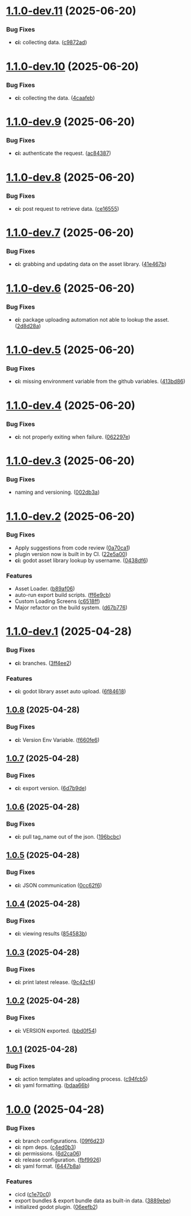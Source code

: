 # [1.1.0-dev.11](https://github.com/GDBuildSystem/GDBuildSystem/compare/v1.1.0-dev.10...v1.1.0-dev.11) (2025-06-20)


### Bug Fixes

* **ci:** collecting data. ([c9872ad](https://github.com/GDBuildSystem/GDBuildSystem/commit/c9872ad3086497e0724e8bb88fdd9c95e80cdc6e))

# [1.1.0-dev.10](https://github.com/GDBuildSystem/GDBuildSystem/compare/v1.1.0-dev.9...v1.1.0-dev.10) (2025-06-20)


### Bug Fixes

* **ci:** collecting the data. ([4caafeb](https://github.com/GDBuildSystem/GDBuildSystem/commit/4caafebc3f1d17f557b01132f74b4f49b12fb4f6))

# [1.1.0-dev.9](https://github.com/GDBuildSystem/GDBuildSystem/compare/v1.1.0-dev.8...v1.1.0-dev.9) (2025-06-20)


### Bug Fixes

* **ci:** authenticate the request. ([ac84387](https://github.com/GDBuildSystem/GDBuildSystem/commit/ac843874d6519c09535998db325228c3327f9bef))

# [1.1.0-dev.8](https://github.com/GDBuildSystem/GDBuildSystem/compare/v1.1.0-dev.7...v1.1.0-dev.8) (2025-06-20)


### Bug Fixes

* **ci:** post request to retrieve data. ([ce16555](https://github.com/GDBuildSystem/GDBuildSystem/commit/ce165559f5f3f1b568350ac5d3a5c6b94490a371))

# [1.1.0-dev.7](https://github.com/GDBuildSystem/GDBuildSystem/compare/v1.1.0-dev.6...v1.1.0-dev.7) (2025-06-20)


### Bug Fixes

* **ci:**  grabbing and updating data on the asset library. ([41e467b](https://github.com/GDBuildSystem/GDBuildSystem/commit/41e467bc0eca278da319743a2e4eb298c6f6626d))

# [1.1.0-dev.6](https://github.com/GDBuildSystem/GDBuildSystem/compare/v1.1.0-dev.5...v1.1.0-dev.6) (2025-06-20)


### Bug Fixes

* **ci:** package uploading automation not able to lookup the asset. ([2d8d28a](https://github.com/GDBuildSystem/GDBuildSystem/commit/2d8d28ae3d2e9e980a097b9fa13827f3ea3987c7))

# [1.1.0-dev.5](https://github.com/GDBuildSystem/GDBuildSystem/compare/v1.1.0-dev.4...v1.1.0-dev.5) (2025-06-20)


### Bug Fixes

* **ci:** missing environment variable from the github variables. ([413bd86](https://github.com/GDBuildSystem/GDBuildSystem/commit/413bd866ef3c59a0f5826b29d321f03597b4329e))

# [1.1.0-dev.4](https://github.com/GDBuildSystem/GDBuildSystem/compare/v1.1.0-dev.3...v1.1.0-dev.4) (2025-06-20)


### Bug Fixes

* **ci:** not properly exiting when failure. ([062297e](https://github.com/GDBuildSystem/GDBuildSystem/commit/062297e75e00fb0d7e2e665de1bb1dc498db7070))

# [1.1.0-dev.3](https://github.com/GDBuildSystem/GDBuildSystem/compare/v1.1.0-dev.2...v1.1.0-dev.3) (2025-06-20)


### Bug Fixes

* naming and versioning. ([002db3a](https://github.com/GDBuildSystem/GDBuildSystem/commit/002db3a040eccc3d21f7bbd92a2e9ed0c18fc4b5))

# [1.1.0-dev.2](https://github.com/GDBuildSystem/GDBuildSystem/compare/v1.1.0-dev.1...v1.1.0-dev.2) (2025-06-20)


### Bug Fixes

* Apply suggestions from code review ([0a70ca1](https://github.com/GDBuildSystem/GDBuildSystem/commit/0a70ca1f406aeb76a0e394f82db414ddff67dc5e))
* plugin version now is built in by CI. ([22e5a00](https://github.com/GDBuildSystem/GDBuildSystem/commit/22e5a00d4aa665bc4480246b9ee45ab0f616ee12))
* **ci:** godot asset library lookup by username. ([0438df6](https://github.com/GDBuildSystem/GDBuildSystem/commit/0438df6418ecc974f3804b38b745db672b516d82))


### Features

* Asset Loader. ([b89af06](https://github.com/GDBuildSystem/GDBuildSystem/commit/b89af067d0d6ccf3bbf0d873492eb84f1fc4b2fe))
* auto-run export build scripts. ([ff6e9cb](https://github.com/GDBuildSystem/GDBuildSystem/commit/ff6e9cbc9ce3084e960701a1c6e13750649cc588))
* Custom Loading Screens ([c6518ff](https://github.com/GDBuildSystem/GDBuildSystem/commit/c6518ffd5e9d0ea25403b0e56bdd5e5dccd5e50a))
* Major refactor on the build system. ([d67b776](https://github.com/GDBuildSystem/GDBuildSystem/commit/d67b776e419ac11ea9d5932d52154ea8c3a01e88))

# [1.1.0-dev.1](https://github.com/GDBuildSystem/GDBuildSystem/compare/v1.0.8...v1.1.0-dev.1) (2025-04-28)


### Bug Fixes

* **ci:** branches. ([3ff4ee2](https://github.com/GDBuildSystem/GDBuildSystem/commit/3ff4ee23ade049ca29546f3277496366f2095b5f))


### Features

* **ci:** godot library asset auto upload. ([6f84618](https://github.com/GDBuildSystem/GDBuildSystem/commit/6f84618df473feed3eb4e27c4b7ec23d79d903c5))

## [1.0.8](https://github.com/GDBuildSystem/GDBuildSystem/compare/v1.0.7...v1.0.8) (2025-04-28)


### Bug Fixes

* **ci:** Version Env Variable. ([f660fe6](https://github.com/GDBuildSystem/GDBuildSystem/commit/f660fe6cd4d6fd3767e21ea3b28041ec8cbed3b4))

## [1.0.7](https://github.com/GDBuildSystem/GDBuildSystem/compare/v1.0.6...v1.0.7) (2025-04-28)


### Bug Fixes

* **ci:** export version. ([6d7b9de](https://github.com/GDBuildSystem/GDBuildSystem/commit/6d7b9de2635437e485d19642c0fceec99dcc92de))

## [1.0.6](https://github.com/GDBuildSystem/GDBuildSystem/compare/v1.0.5...v1.0.6) (2025-04-28)


### Bug Fixes

* **ci:** pull tag_name out of the json. ([196bcbc](https://github.com/GDBuildSystem/GDBuildSystem/commit/196bcbc2affb23bd8b2728a42c6678c5f1944fa9))

## [1.0.5](https://github.com/GDBuildSystem/GDBuildSystem/compare/v1.0.4...v1.0.5) (2025-04-28)


### Bug Fixes

* **ci:** JSON communication ([0cc62f6](https://github.com/GDBuildSystem/GDBuildSystem/commit/0cc62f69759c67079d3e3a419acb0cb42fb884c7))

## [1.0.4](https://github.com/GDBuildSystem/GDBuildSystem/compare/v1.0.3...v1.0.4) (2025-04-28)


### Bug Fixes

* **ci:** viewing results ([854583b](https://github.com/GDBuildSystem/GDBuildSystem/commit/854583be08400211317ae6c89447431ad7eb159e))

## [1.0.3](https://github.com/GDBuildSystem/GDBuildSystem/compare/v1.0.2...v1.0.3) (2025-04-28)


### Bug Fixes

* **ci:** print latest release. ([9c42cf4](https://github.com/GDBuildSystem/GDBuildSystem/commit/9c42cf4caaed85797accc6975d42e9fd2af57604))

## [1.0.2](https://github.com/GDBuildSystem/GDBuildSystem/compare/v1.0.1...v1.0.2) (2025-04-28)


### Bug Fixes

* **ci:** VERSION exported. ([bbd0f54](https://github.com/GDBuildSystem/GDBuildSystem/commit/bbd0f54503b8c704d255516b62d69898dfc488c4))

## [1.0.1](https://github.com/GDBuildSystem/GDBuildSystem/compare/v1.0.0...v1.0.1) (2025-04-28)


### Bug Fixes

* **ci:** action templates and uploading process. ([c94fcb5](https://github.com/GDBuildSystem/GDBuildSystem/commit/c94fcb54ae0f96d91d22971868d8f258e6439ce0))
* **ci:** yaml formatting. ([bdaa66b](https://github.com/GDBuildSystem/GDBuildSystem/commit/bdaa66bf5b8eaecc41613e5d0225e54915425ac6))

# [1.0.0](https://github.com/GDBuildSystem/GDBuildSystem/compare/...v1.0.0) (2025-04-28)


### Bug Fixes

* **ci:** branch configurations. ([09f6d23](https://github.com/GDBuildSystem/GDBuildSystem/commit/09f6d234554d1267debaf1397b2c17fcc373ea23))
* **ci:** npm deps. ([c4ed0b3](https://github.com/GDBuildSystem/GDBuildSystem/commit/c4ed0b3763239e2ec5a794038d3f4d29f0ad6621))
* **ci:** permissions. ([6d2ca06](https://github.com/GDBuildSystem/GDBuildSystem/commit/6d2ca06f633c29c2f74fcc07aeaa851a586436d7))
* **ci:** release configuration. ([fbf9926](https://github.com/GDBuildSystem/GDBuildSystem/commit/fbf9926821c929b99e440cd1586a4155050bd047))
* **ci:** yaml format. ([6447b8a](https://github.com/GDBuildSystem/GDBuildSystem/commit/6447b8a6ae955dd728f08c8b94a4a594aa7f23d6))


### Features

* cicd ([c1e70c0](https://github.com/GDBuildSystem/GDBuildSystem/commit/c1e70c0a9aef58f5de8453f5aa397e860a65e476))
* export bundles & export bundle data as built-in data. ([3889ebe](https://github.com/GDBuildSystem/GDBuildSystem/commit/3889ebedf7316497225ef9d7299716fd74fddf52))
* initialized godot plugin. ([06eefb2](https://github.com/GDBuildSystem/GDBuildSystem/commit/06eefb236a45c51dba5658c49e437ff70210f14c))

